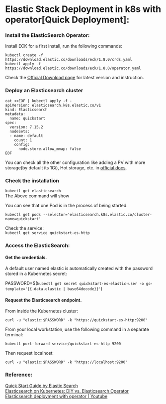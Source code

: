 # Elastic Stack Deployment in k8s with operator[Quick Deployment]:

### Install the ElasticSearch Operator:
Install ECK for a first install, run the following commands:

```
kubectl create -f https://download.elastic.co/downloads/eck/1.8.0/crds.yaml
kubectl apply -f https://download.elastic.co/downloads/eck/1.8.0/operator.yaml
```
Check the [Official Download page](https://www.elastic.co/downloads/elastic-cloud-kubernetes) for latest version and instruction.

### Deploy an Elasticsearch cluster

```
cat <<EOF | kubectl apply -f -
apiVersion: elasticsearch.k8s.elastic.co/v1
kind: Elasticsearch
metadata:
  name: quickstart
spec:
  version: 7.15.2
  nodeSets:
  - name: default
    count: 1
    config:
      node.store.allow_mmap: false
EOF
```
You can check all the other configuration like adding a PV with more storage(by default its 1Gi), Hot storage, etc. in [official docs](https://www.elastic.co/guide/en/cloud-on-k8s/current/k8s-elasticsearch-specification.html).

### Check the installation

`kubectl get elasticsearch`<br>
The Above command will show 

You can see that one Pod is in the process of being started:

`kubectl get pods --selector='elasticsearch.k8s.elastic.co/cluster-name=quickstart'`

Check the service:<br>
`kubectl get service quickstart-es-http`


### Access the ElasticSearch:

#### Get the credentials.

A default user named elastic is automatically created with the password stored in a Kubernetes secret:

PASSWORD=$(`kubectl get secret quickstart-es-elastic-user -o go-template='{{.data.elastic | base64decode}}'`)

#### Request the Elasticsearch endpoint.

From inside the Kubernetes cluster:

`curl -u "elastic:$PASSWORD" -k "https://quickstart-es-http:9200"`

From your local workstation, use the following command in a separate terminal:

`kubectl port-forward service/quickstart-es-http 9200`

Then request localhost:

`curl -u "elastic:$PASSWORD" -k "https://localhost:9200"`


### Reference:
[Quick Start Guide by Elastic Search](https://www.elastic.co/guide/en/cloud-on-k8s/current/k8s-deploy-elasticsearch.html)<br>
[Elasticsearch on Kubernetes: DIY vs. Elasticsearch Operator](https://cloud.netapp.com/blog/cvo-blg-elasticsearch-on-kubernetes-diy-vs.-elasticsearch-operator)<br>
[Elasticsearch deployment with operator | Youtube](https://www.youtube.com/watch?v=Wf6E3vkvEFM)<br>